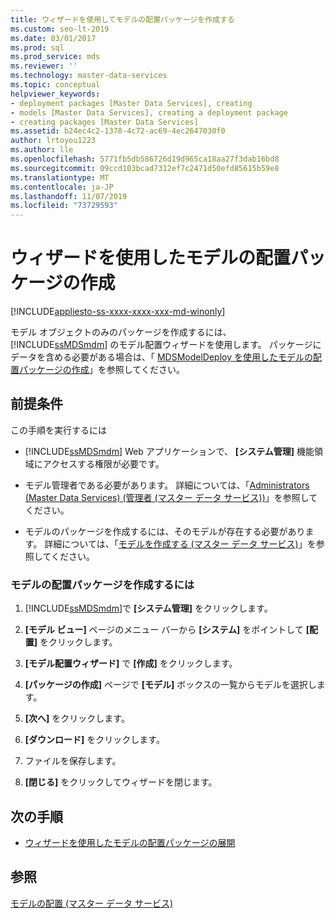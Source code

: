 ```yaml
---
title: ウィザードを使用してモデルの配置パッケージを作成する
ms.custom: seo-lt-2019
ms.date: 03/01/2017
ms.prod: sql
ms.prod_service: mds
ms.reviewer: ''
ms.technology: master-data-services
ms.topic: conceptual
helpviewer_keywords:
- deployment packages [Master Data Services], creating
- models [Master Data Services], creating a deployment package
- creating packages [Master Data Services]
ms.assetid: b24ec4c2-1378-4c72-ac69-4ec2647030f0
author: lrtoyou1223
ms.author: lle
ms.openlocfilehash: 5771fb5db586726d19d965ca18aa27f3dab16bd8
ms.sourcegitcommit: 09ccd103bcad7312ef7c2471d50efd85615b59e8
ms.translationtype: MT
ms.contentlocale: ja-JP
ms.lasthandoff: 11/07/2019
ms.locfileid: "73729593"
---
```

# <a name="create-a-model-deployment-package-by-using-the-wizard"></a>ウィザードを使用したモデルの配置パッケージの作成

[!INCLUDE[appliesto-ss-xxxx-xxxx-xxx-md-winonly](../includes/appliesto-ss-xxxx-xxxx-xxx-md-winonly.md)]

  モデル オブジェクトのみのパッケージを作成するには、 [!INCLUDE[ssMDSmdm](../includes/ssmdsmdm-md.md)] のモデル配置ウィザードを使用します。 パッケージにデータを含める必要がある場合は、「 [MDSModelDeploy を使用したモデルの配置パッケージの作成](../master-data-services/create-a-model-deployment-package-by-using-mdsmodeldeploy.md)」を参照してください。  
  
## <a name="prerequisites"></a>前提条件  
 この手順を実行するには  
  
-   [!INCLUDE[ssMDSmdm](../includes/ssmdsmdm-md.md)] Web アプリケーションで、 **[システム管理]** 機能領域にアクセスする権限が必要です。  
  
-   モデル管理者である必要があります。 詳細については、「[Administrators &#40;Master Data Services&#41; (管理者 &#40;マスター データ サービス&#41;)](../master-data-services/administrators-master-data-services.md)」を参照してください。  
  
-   モデルのパッケージを作成するには、そのモデルが存在する必要があります。 詳細については、「[モデルを作成する (マスター データ サービス)](../master-data-services/create-a-model-master-data-services.md)」を参照してください。  
  
### <a name="to-create-a-model-deployment-package"></a>モデルの配置パッケージを作成するには  
  
1.  [!INCLUDE[ssMDSmdm](../includes/ssmdsmdm-md.md)]で **[システム管理]** をクリックします。  
  
2.  **[モデル ビュー]** ページのメニュー バーから **[システム]** をポイントして **[配置]** をクリックします。  
  
3.  **[モデル配置ウィザード]** で **[作成]** をクリックします。  
  
4.  **[パッケージの作成]** ページで **[モデル]** ボックスの一覧からモデルを選択します。  
  
5.  **[次へ]** をクリックします。  
  
6.  **[ダウンロード]** をクリックします。  
  
7.  ファイルを保存します。  
  
8.  **[閉じる]** をクリックしてウィザードを閉じます。  
  
## <a name="next-steps"></a>次の手順  
  
-   [ウィザードを使用したモデルの配置パッケージの展開](../master-data-services/deploy-a-model-deployment-package-by-using-the-wizard.md)  
  
## <a name="see-also"></a>参照  
 [モデルの配置 (マスター データ サービス)](../master-data-services/deploying-models-master-data-services.md)  
  
  

